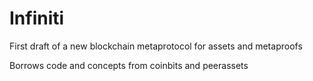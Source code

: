 # Infiniti
First draft of a new blockchain metaprotocol for assets and metaproofs

Borrows code and concepts from coinbits and peerassets